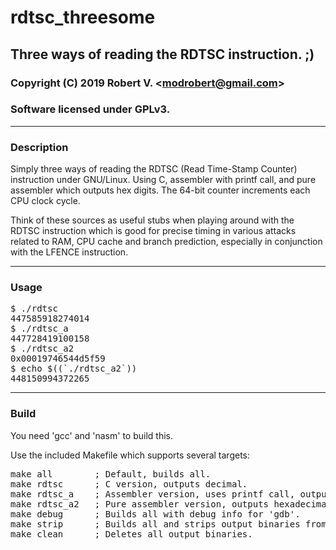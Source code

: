 # rdtsc_threesome

## Three ways of reading the RDTSC instruction. ;)

### Copyright (C) 2019  Robert V. &lt;modrobert@gmail.com&gt;
### Software licensed under GPLv3.

---

### Description

Simply three ways of reading the RDTSC (Read Time-Stamp Counter) instruction
under GNU/Linux. Using C, assembler with printf call, and pure assembler which
outputs hex digits. The 64-bit counter increments each CPU clock cycle.

Think of these sources as useful stubs when playing around with the RDTSC
instruction which is good for precise timing in various attacks related to
RAM, CPU cache and branch prediction, especially in conjunction with the LFENCE
instruction.

---

### Usage

<pre>
$ ./rdtsc
447585918274014
$ ./rdtsc_a
447728419100158
$ ./rdtsc_a2
0x00019746544d5f59
$ echo $((`./rdtsc_a2`))
448150994372265
</pre>

---

### Build

You need 'gcc' and 'nasm' to build this.  
  
Use the included Makefile which supports several targets:  
<pre>
make all        ; Default, builds all.  
make rdtsc      ; C version, outputs decimal.  
make rdtsc_a    ; Assembler version, uses printf call, outputs decimal.  
make rdtsc_a2   ; Pure assembler version, outputs hexadecimal.  
make debug      ; Builds all with debug info for 'gdb'.  
make strip      ; Builds all and strips output binaries from symbols.  
make clean      ; Deletes all output binaries.
</pre>
